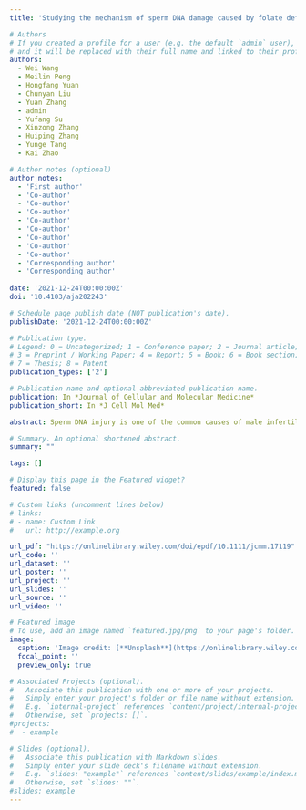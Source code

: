 ```yaml
---
title: 'Studying the mechanism of sperm DNA damage caused by folate deficiency'

# Authors
# If you created a profile for a user (e.g. the default `admin` user), write the username (folder name) here
# and it will be replaced with their full name and linked to their profile.
authors: 
  - Wei Wang
  - Meilin Peng
  - Hongfang Yuan 
  - Chunyan Liu
  - Yuan Zhang
  - admin
  - Yufang Su
  - Xinzong Zhang  
  - Huiping Zhang
  - Yunge Tang
  - Kai Zhao  

# Author notes (optional)
author_notes:
  - 'First author'
  - 'Co-author'
  - 'Co-author' 
  - 'Co-author'
  - 'Co-author' 
  - 'Co-author'
  - 'Co-author' 
  - 'Co-author'
  - 'Co-author'   
  - 'Corresponding author'
  - 'Corresponding author'
  
date: '2021-12-24T00:00:00Z'
doi: '10.4103/aja202243'

# Schedule page publish date (NOT publication's date).
publishDate: '2021-12-24T00:00:00Z'

# Publication type.
# Legend: 0 = Uncategorized; 1 = Conference paper; 2 = Journal article;
# 3 = Preprint / Working Paper; 4 = Report; 5 = Book; 6 = Book section;
# 7 = Thesis; 8 = Patent
publication_types: ['2']

# Publication name and optional abbreviated publication name.
publication: In *Journal of Cellular and Molecular Medicine*
publication_short: In *J Cell Mol Med*

abstract: Sperm DNA injury is one of the common causes of male infertility. Folic acid deficiency would increase the methylation level of the important genes, including those involved in DNA double-strand break (DSB) repair pathway. In the early stages, we analysed the correlation between seminal plasma folic acid concentration and semen parameters in 157 infertility patients and 91 sperm donor volunteers, and found that there was a significant negative correlation between seminal folic acid concentration and sperm DNA Fragmentation Index (DFI; r = −0.495, p < 0.01). Then through reduced representation bisulphite sequencing, global DNA methylation of sperm of patients in the low folic acid group and the high folic acid group was analysed, it was found that the methylation level in Rad54 promoter region increased in the folic acid deficiency group compared with the normal folic acid group. Meanwhile, the results of animal model and spermatocyte line (GC-2) also found that folic acid deficiency can increase the methylation level in Rad54 promoter region, increased sperm DFI in mice, increased the expression of γ-H2AX, that is, DNA injury marker protein, and increased sensitivity of GC-2 to external damage and stimulation. The study indicates that the expression of Rad54 is downregulated by folic acid deficiency via DNA methylation. This may be one of the mechanisms of sperm DNA damage caused by folate deficiency.

# Summary. An optional shortened abstract.
summary: ""

tags: []

# Display this page in the Featured widget?
featured: false

# Custom links (uncomment lines below)
# links:
# - name: Custom Link
#   url: http://example.org

url_pdf: "https://onlinelibrary.wiley.com/doi/epdf/10.1111/jcmm.17119"
url_code: ''
url_dataset: ''
url_poster: ''
url_project: ''
url_slides: ''
url_source: ''
url_video: ''

# Featured image
# To use, add an image named `featured.jpg/png` to your page's folder.
image:
  caption: 'Image credit: [**Unsplash**](https://onlinelibrary.wiley.com/doi/10.1111/jcmm.17119)'
  focal_point: ''
  preview_only: true

# Associated Projects (optional).
#   Associate this publication with one or more of your projects.
#   Simply enter your project's folder or file name without extension.
#   E.g. `internal-project` references `content/project/internal-project/index.md`.
#   Otherwise, set `projects: []`.
#projects:
#  - example

# Slides (optional).
#   Associate this publication with Markdown slides.
#   Simply enter your slide deck's filename without extension.
#   E.g. `slides: "example"` references `content/slides/example/index.md`.
#   Otherwise, set `slides: ""`.
#slides: example
---
```

